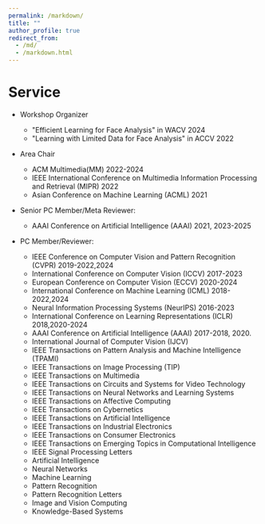 ```yaml
---
permalink: /markdown/
title: ""
author_profile: true
redirect_from: 
  - /md/
  - /markdown.html
---
```


Service
======
* Workshop Organizer
  * "Efficient Learning for Face Analysis" in WACV 2024
  * "Learning with Limited Data for Face Analysis" in ACCV 2022
 
* Area Chair
  * ACM Multimedia(MM) 2022-2024
  * IEEE International Conference on Multimedia Information Processing and Retrieval (MIPR) 2022
  * Asian Conference on Machine Learning (ACML) 2021

* Senior PC Member/Meta Reviewer:
  * AAAI Conference on Artificial Intelligence (AAAI) 2021, 2023-2025
  
* PC Member/Reviewer:
  * IEEE Conference on Computer Vision and Pattern Recognition (CVPR) 2019-2022,2024
  * International Conference on Computer Vision (ICCV) 2017-2023
  * European Conference on Computer Vision (ECCV) 2020-2024
  * International Conference on Machine Learning (ICML) 2018-2022,2024
  * Neural Information Processing Systems (NeurIPS) 2016-2023
  * International Conference on Learning Representations (ICLR) 2018,2020-2024
  * AAAI Conference on Artificial Intelligence (AAAI) 2017-2018, 2020.
  * International Journal of Computer Vision (IJCV)
  * IEEE Transactions on Pattern Analysis and Machine Intelligence (TPAMI)
  * IEEE Transactions on Image Processing (TIP)
  * IEEE Transactions on Multimedia
  * IEEE Transactions on Circuits and Systems for Video Technology
  * IEEE Transactions on Neural Networks and Learning Systems
  * IEEE Transactions on Affective Computing
  * IEEE Transactions on Cybernetics
  * IEEE Transactions on Artificial Intelligence
  * IEEE Transactions on Industrial Electronics
  * IEEE Transactions on Consumer Electronics
  * IEEE Transactions on Emerging Topics in Computational Intelligence
  * IEEE Signal Processing Letters
  * Artificial Intelligence
  * Neural Networks
  * Machine Learning
  * Pattern Recognition
  * Pattern Recognition Letters
  * Image and Vision Computing
  * Knowledge-Based Systems


